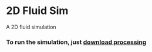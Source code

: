 # 2D Fluid Sim
 A 2D fluid simulation
### To run the simulation, just [download processing](https://processing.org/download)
